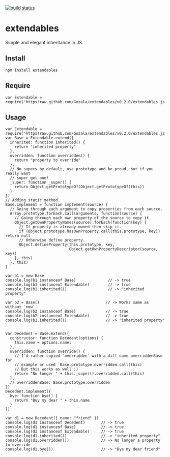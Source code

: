 [![build status](https://secure.travis-ci.org/Gozala/extendables.png)](http://travis-ci.org/Gozala/extendables)
# extendables #

Simple and elegant inheritance in JS.

## Install ##

    npm install extendables

## Require ##

    var Extendable = require('https!raw.github.com/Gozala/extendables/v0.2.0/extendables.js').Extendable

## Usage ##

    var Extendable = require('https!raw.github.com/Gozala/extendables/v0.2.0/extendables.js').Extendable
    var Base = Extendable.extend({
      inherited: function inherited() {
        return "inherited property"
      },
      overridden: function overridden() {
        return "property to override"
      },
      // No supers by default, use prototype and be proud, but if you really want
      // super get one!
      _super: function _super() {
        return Object.getPrototypeOf(Object.getPrototypeOf(this))
      }
    })
    // Adding static method.
    Base.implement = function implement(source) {
      // Going through each argument to copy properties from each source.
      Array.prototype.forEach.call(arguments, function(source) {
        // Going through each own property of the source to copy it.
        Object.getOwnPropertyNames(source).forEach(function(key) {
          // If property is already owned then skip it.
          if (Object.prototype.hasOwnProperty.call(this.prototype, key)) return null
          // Otherwise define property.
          Object.defineProperty(this.prototype, key,
                                Object.getOwnPropertyDescriptor(source, key))
        }, this)
      }, this)
    }

    var b1 = new Base
    console.log(b1 instanceof Base)              // -> true
    console.log(b1 instanceof Extendable)        // -> true
    console.log(b1.inherited())                  // -> "inherited property"

    var b2 = Base()                             // -> Works same as without `new`
    console.log(b2 instanceof Base)             // -> true
    console.log(b2 instanceof Extendable)       // -> true
    console.log(b2.inherited())                 // -> "inherited property"


    var Decedent = Base.extend({
      constructor: function Decedent(options) {
        this.name = options.name;
      },
      overridden: function override() {
        // I'd rather copied `overridden` with a diff name overriddenBase for
        // example or used `Base.prototype.overridden.call(this)`
        // But this works as well :)
        return "No longer " + this._super().overridden.call(this)
      },
      // overriddenBase: Base.prototype.overridden
    })
    Decedent.implement({
      bye: function bye() {
        return "Buy my dear " + this.name
      }
    })

    var d1 = new Decedent({ name: "friend" })
    console.log(d1 instanceof Decedent)       // -> true
    console.log(d1 instanceof Base)           // -> true
    console.log(d1 instanceof Extendable)     // -> true
    console.log(d1.inherited())               // -> "inherited property"
    console.log(d1.overridden())              // -> No longer a property to override
    console.log(d1.bye())                     // -> "Bye my dear friend"

